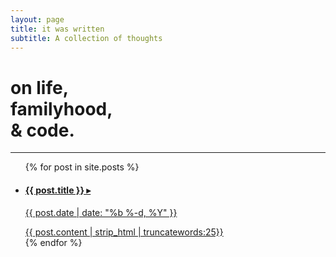 ```yaml
---
layout: page
title: it was written
subtitle: A collection of thoughts
---
```

<h1 class="home--subtitle text--bold">on life,<br>familyhood,<br>& code.</h1>
<hr class="divider--gray">
<ul class="post-list">
    {% for post in site.posts %}
        <a class="post-link" href="{{ post.url | prepend: site.baseurl }}">
            <li class="post-list-item">
                <div class="post-header">
                    <h4 class="post-title">
                    <span class="post-link">{{ post.title }} ▸</span>
                    </h4>
                </div>
                <p class="post-meta">{{ post.date | date: "%b %-d, %Y" }}</p>
                <span class="post-meta">
                    {{ post.content | strip_html | truncatewords:25}}
                </span>
            </li>
        </a>
    {% endfor %}
</ul>
